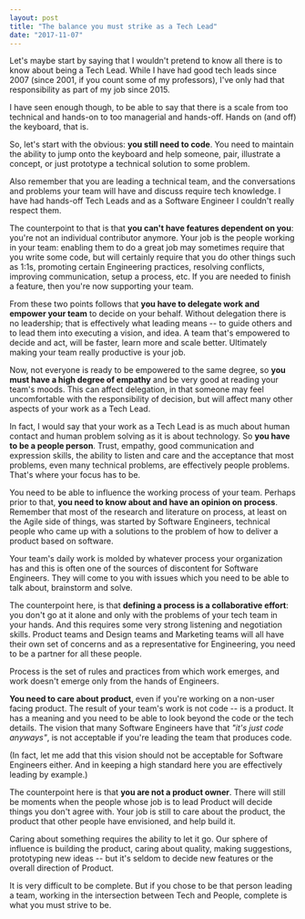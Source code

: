```yaml
---
layout: post
title: "The balance you must strike as a Tech Lead"
date: "2017-11-07"
---
```


Let's maybe start by saying that I wouldn't pretend to know all there is to know about being a Tech Lead. While I have had good tech leads since 2007 (since 2001, if you count some of my professors), I've only had that responsibility as part of my job since 2015.

I have seen enough though, to be able to say that there is a scale from too technical and hands-on to too managerial and hands-off. Hands on (and off) the keyboard, that is.

So, let's start with the obvious: **you still need to code**. You need to maintain the ability to jump onto the keyboard and help someone, pair, illustrate a concept, or just prototype a technical solution to some problem.

Also remember that you are leading a technical team, and the conversations and problems your team will have and discuss require tech knowledge. I have had hands-off Tech Leads and as a Software Engineer I couldn't really respect them.

The counterpoint to that is that **you can't have features dependent on you**: you're not an individual contributor anymore. Your job is the people working in your team: enabling them to do a great job may sometimes require that you write some code, but will certainly require that you do other things such as 1:1s, promoting certain Engineering practices, resolving conflicts, improving communication, setup a process, etc. If you are needed to finish a feature, then you're now supporting your team.

From these two points follows that **you have to delegate work and empower your team** to decide on your behalf. Without delegation there is no leadership; that is effectively what leading means -- to guide others and to lead them into executing a vision, and idea. A team that's empowered to decide and act, will be faster, learn more and scale better. Ultimately making your team really productive is your job.

Now, not everyone is ready to be empowered to the same degree, so **you must have a high degree of empathy** and be very good at reading your team's moods. This can affect delegation, in that someone may feel uncomfortable with the responsibility of decision, but will affect many other aspects of your work as a Tech Lead.

In fact, I would say that your work as a Tech Lead is as much about human contact and human problem solving as it is about technology. So **you have to be a people person**. Trust, empathy, good communication and expression skills, the ability to listen and care and the acceptance that most problems, even many technical problems, are effectively people problems. That's where your focus has to be.

You need to be able to influence the working process of your team. Perhaps prior to that, **you need to know about and have an opinion on process**. Remember that most of the research and literature on process, at least on the Agile side of things, was started by Software Engineers, technical people who came up with a solutions to the problem of how to deliver a product based on software.

Your team's daily work is molded by whatever process your organization has and this is often one of the sources of discontent for Software Engineers. They will come to you with issues which you need to be able to talk about, brainstorm and solve.

The counterpoint here, is that **defining a process is a collaborative effort**: you don't go at it alone and only with the problems of your tech team in your hands. And this requires some very strong listening and negotiation skills. Product teams and Design teams and Marketing teams will all have their own set of concerns and as a representative for Engineering, you need to be a partner for all these people.

Process is the set of rules and practices from which work emerges, and work doesn't emerge only from the hands of Engineers.

**You need to care about product**, even if you're working on a non-user facing product. The result of your team's work is not code -- is a product. It has a meaning and you need to be able to look beyond the code or the tech details. The vision that many Software Engineers have that _"it's just code anyways"_, is not acceptable if you're leading the team that produces code.

(In fact, let me add that this vision should not be acceptable for Software Engineers either. And in keeping a high standard here you are effectively leading by example.)

The counterpoint here is that **you are not a product owner**. There will still be moments when the people whose job is to lead Product will decide things you don't agree with. Your job is still to care about the product, the product that other people have envisioned, and help build it.

Caring about something requires the ability to let it go. Our sphere of influence is building the product, caring about quality, making suggestions, prototyping new ideas -- but it's seldom to decide new features or the overall direction of Product.

It is very difficult to be complete. But if you chose to be that person leading a team, working in the intersection between Tech and People, complete is what you must strive to be.
